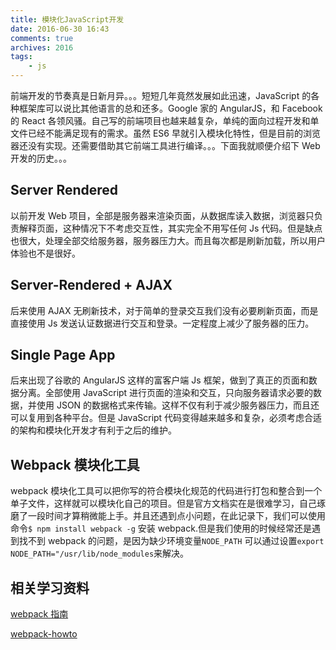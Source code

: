 ```yaml
---
title: 模块化JavaScript开发
date: 2016-06-30 16:43
comments: true
archives: 2016
tags:
	- js
---
```


前端开发的节奏真是日新月异。。。短短几年竟然发展如此迅速，JavaScript 的各种框架库可以说比其他语言的总和还多。Google 家的 AngularJS，和 Facebook 的 React 各领风骚。自己写的前端项目也越来越复杂，单纯的面向过程开发和单文件已经不能满足现有的需求。虽然 ES6 早就引入模块化特性，但是目前的浏览器还没有实现。还需要借助其它前端工具进行编译。。。下面我就顺便介绍下 Web 开发的历史。。。

## Server Rendered

以前开发 Web 项目，全部是服务器来渲染页面，从数据库读入数据，浏览器只负责解释页面，这种情况下不考虑交互性，其实完全不用写任何 Js 代码。但是缺点也很大，处理全部交给服务器，服务器压力大。而且每次都是刷新加载，所以用户体验也不是很好。

## Server-Rendered + AJAX

后来使用 AJAX 无刷新技术，对于简单的登录交互我们没有必要刷新页面，而是直接使用 Js 发送认证数据进行交互和登录。一定程度上减少了服务器的压力。

## Single Page App

后来出现了谷歌的 AngularJS 这样的富客户端 Js 框架，做到了真正的页面和数据分离。全部使用 JavaScript 进行页面的渲染和交互，只向服务器请求必要的数据，并使用 JSON 的数据格式来传输。这样不仅有利于减少服务器压力，而且还可以复用到各种平台。但是 JavaScript 代码变得越来越多和复杂，必须考虑合适的架构和模块化开发才有利于之后的维护。

## Webpack 模块化工具

webpack 模块化工具可以把你写的符合模块化规范的代码进行打包和整合到一个单子文件，这样就可以模块化自己的项目。但是官方文档实在是很难学习，自己琢磨了一段时间才算稍微能上手。并且还遇到点小问题，在此记录下，我们可以使用命令`$ npm install webpack -g` 安装 webpack.但是我们使用的时候经常还是遇到找不到 webpack 的问题，是因为缺少环境变量`NODE_PATH` 可以通过设置`export NODE_PATH="/usr/lib/node_modules`来解决。

## 相关学习资料

[webpack 指南](https://www.gitbook.com/book/toobug/webpack-guide/details)

[webpack-howto](https://github.com/petehunt/webpack-howto)
